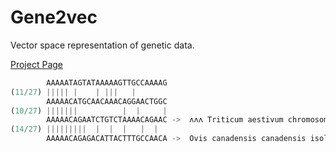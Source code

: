 # Gene2vec
Vector space representation of genetic data. 

[Project Page](https://davidcox143.github.io/Gene2vec/)

```python
        AAAAATAGTATAAAAAGTTGCCAAAAG
(11/27) ||||| |    | |||   |         
        AAAAACATGCAACAAACAGGAACTGGC 
(10/27) |||||||          |  |     |  
        AAAAACAGAATCTGTCTAAAACAGAAC ->  ʌʌʌ Triticum aestivum chromosome 3B ʌʌʌ
(14/27) |||||||||  |  |  |   |  |    
        AAAAACAGAGACATTACTTTGCCAACA ->  Ovis canadensis canadensis isolate 43U chromosome 26 
```
